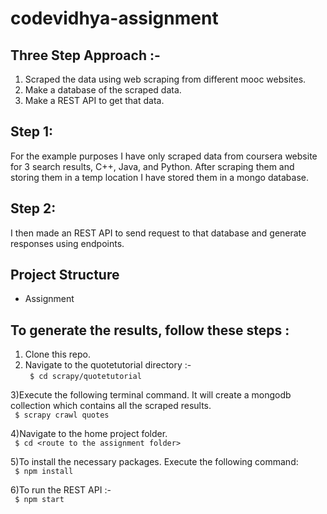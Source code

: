 # codevidhya-assignment

## Three Step Approach :-
1) Scraped the data using web scraping from different mooc websites.
2) Make a database of the scraped data.
3) Make a REST API to get that data.


## Step 1:
For the example purposes I have only scraped data from coursera website for 3 search results, C++, Java, and Python. After scraping them and storing them in a temp location I have stored them in a mongo database.
## Step 2:
I then made an REST API to send request to that database and generate responses using endpoints.

## Project Structure
* Assignment
  

## To generate the results, follow these steps :

1) Clone this repo.  
2) Navigate to the quotetutorial directory :-  
``` $ cd scrapy/quotetutorial```

3)Execute the following terminal command. It will create a mongodb collection which contains all the scraped results.  
``` $ scrapy crawl quotes```  

4)Navigate to the home project folder.  
``` $ cd <route to the assignment folder>```  

5)To install the necessary packages. Execute the following command:  
``` $ npm install```  

6)To run the REST API :-  
``` $ npm start```  
